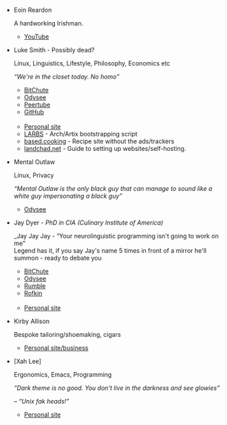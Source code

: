 - Eoin Reardon

    A hardworking Irishman.

    - [YouTube](https://www.youtube.com/@EoinReardon/videos)

- Luke Smith - Possibly dead?

    Linux, Linguistics, Lifestyle, Philosophy, Economics etc

    _&ldquo;We're in the closet today. No homo&rdquo;_
    

    - [BitChute](https://www.bitchute.com/channel/KxfE8MXNPekx/)
    - [Odysee](https://odysee.com/@Luke:7)
    - [Peertube](https://videos.lukesmith.xyz)
    - [GitHub](https://github.com/Lukesmithxyz)
<br><br>
    - [Personal site](https://lukesmith.xyz) 
    - [LARBS](https://larbs.xyz) - Arch/Artix bootstrapping script
    - [based.cooking](https://based.cooking) - Recipe site without the ads/trackers
    - [landchad.net](https://landchad.net) - Guide to setting up websites/self-hosting.

- Mental Outlaw

    Linux, Privacy

    _&ldquo;Mental Outlaw is the only black guy that can manage to sound like a white guy impersonating a black guy&rdquo;_

    - [Odysee](https://odysee.com/@AlphaNerd:8)

- Jay Dyer - _PhD in CIA (Culinary Institute of America)_

    _Jay Jay Jay - &ldquo;Your neurolinguistic programming isn't going to work on me&rdquo;<br>Legend has it, if you say Jay's name 5 times in front of a mirror he'll summon - ready to debate you

    - [BitChute](https://www.bitchute.com/channel/MjVqw8w3SDIq/)
    - [Odysee](https://odysee.com/@JayDyer:8)
    - [Rumble](https://rumble.com/c/JayDyer)
    - [Rofkin](https://rokfin.com/jaydyer)
<br><br>
    - [Personal site](https://jaysanalysis.com)

- Kirby Allison

    Bespoke tailoring/shoemaking, cigars

    - [Personal site/business](https://kirbyallison.com)

- [Xah Lee]
    
    Ergonomics, Emacs, Programming

    _&ldquo;Dark theme is no good. You don't live in the darkness and see glowies&rdquo;_

    &ndash; _&ldquo;Unix fak heads!&rdquo;_


    - [Personal site](https://xahlee.org/index.html)
